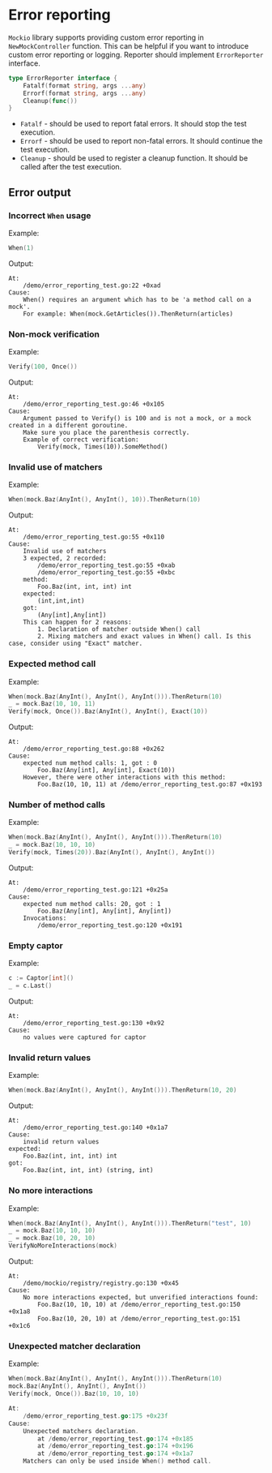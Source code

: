 # Error reporting

`Mockio` library supports providing custom error reporting in `NewMockController` function.
This can be helpful if you want to introduce custom error reporting or logging.
Reporter should implement `ErrorReporter` interface.
```go
type ErrorReporter interface {
	Fatalf(format string, args ...any)
	Errorf(format string, args ...any)
	Cleanup(func())
}

```

* `Fatalf` - should be used to report fatal errors. It should stop the test execution.
* `Errorf` - should be used to report non-fatal errors. It should continue the test execution.  
* `Cleanup` - should be used to register a cleanup function. It should be called after the test execution.

## Error output

### Incorrect `When` usage

Example:

```go
When(1)
```

Output:
```
At:
	/demo/error_reporting_test.go:22 +0xad
Cause:
	When() requires an argument which has to be 'a method call on a mock'.
	For example: When(mock.GetArticles()).ThenReturn(articles)
```

### Non-mock verification

Example:

```go
Verify(100, Once())
```

Output:
```
At:
	/demo/error_reporting_test.go:46 +0x105
Cause:
	Argument passed to Verify() is 100 and is not a mock, or a mock created in a different goroutine.
	Make sure you place the parenthesis correctly.
	Example of correct verification:
		Verify(mock, Times(10)).SomeMethod()
```

### Invalid use of matchers

Example:

```go
When(mock.Baz(AnyInt(), AnyInt(), 10)).ThenReturn(10)
```

Output:
```
At:
	/demo/error_reporting_test.go:55 +0x110
Cause:
	Invalid use of matchers
	3 expected, 2 recorded:
		/demo/error_reporting_test.go:55 +0xab
		/demo/error_reporting_test.go:55 +0xbc
	method:
		Foo.Baz(int, int, int) int
	expected:
		(int,int,int)
	got:
		(Any[int],Any[int])
	This can happen for 2 reasons:
		1. Declaration of matcher outside When() call
		2. Mixing matchers and exact values in When() call. Is this case, consider using "Exact" matcher.
```

### Expected method call

Example:

```go
When(mock.Baz(AnyInt(), AnyInt(), AnyInt())).ThenReturn(10)
_ = mock.Baz(10, 10, 11)
Verify(mock, Once()).Baz(AnyInt(), AnyInt(), Exact(10))
```

Output:
```
At:
	/demo/error_reporting_test.go:88 +0x262
Cause:
	expected num method calls: 1, got : 0
		Foo.Baz(Any[int], Any[int], Exact(10))
	However, there were other interactions with this method:
		Foo.Baz(10, 10, 11) at /demo/error_reporting_test.go:87 +0x193
```

### Number of method calls

Example:

```go
When(mock.Baz(AnyInt(), AnyInt(), AnyInt())).ThenReturn(10)
_ = mock.Baz(10, 10, 10)
Verify(mock, Times(20)).Baz(AnyInt(), AnyInt(), AnyInt())
```

Output:
```
At:
	/demo/error_reporting_test.go:121 +0x25a
Cause:
	expected num method calls: 20, got : 1
		Foo.Baz(Any[int], Any[int], Any[int])
	Invocations:
		/demo/error_reporting_test.go:120 +0x191
```

### Empty captor

Example:

```go
c := Captor[int]()
_ = c.Last()
```

Output:
```
At:
	/demo/error_reporting_test.go:130 +0x92
Cause:
	no values were captured for captor
```

### Invalid return values

Example:

```go
When(mock.Baz(AnyInt(), AnyInt(), AnyInt())).ThenReturn(10, 20)
```

Output:
```
At:
	/demo/error_reporting_test.go:140 +0x1a7
Cause:
	invalid return values
expected:
	Foo.Baz(int, int, int) int
got:
	Foo.Baz(int, int, int) (string, int)
```

### No more interactions

Example:

```go
When(mock.Baz(AnyInt(), AnyInt(), AnyInt())).ThenReturn("test", 10)
_ = mock.Baz(10, 10, 10)
_ = mock.Baz(10, 20, 10)
VerifyNoMoreInteractions(mock)
```

Output:
```
At:
	/demo/mockio/registry/registry.go:130 +0x45
Cause:
	No more interactions expected, but unverified interactions found:
		Foo.Baz(10, 10, 10) at /demo/error_reporting_test.go:150 +0x1a8
		Foo.Baz(10, 20, 10) at /demo/error_reporting_test.go:151 +0x1c6
```

### Unexpected matcher declaration

Example:

```go
When(mock.Baz(AnyInt(), AnyInt(), AnyInt())).ThenReturn(10)
mock.Baz(AnyInt(), AnyInt(), AnyInt())
Verify(mock, Once()).Baz(10, 10, 10)
```

```go
At:
	/demo/error_reporting_test.go:175 +0x23f
Cause:
	Unexpected matchers declaration.
		at /demo/error_reporting_test.go:174 +0x185
		at /demo/error_reporting_test.go:174 +0x196
		at /demo/error_reporting_test.go:174 +0x1a7
	Matchers can only be used inside When() method call.
```